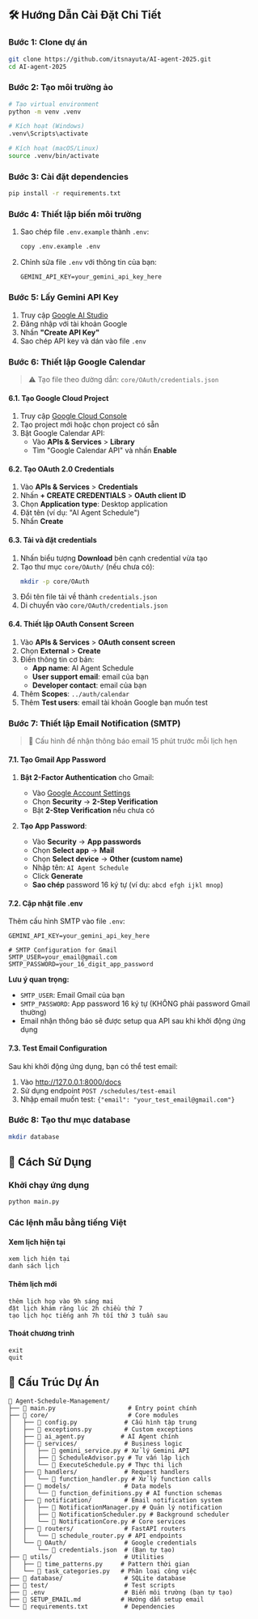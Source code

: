 ## 🛠️ Hướng Dẫn Cài Đặt Chi Tiết

### Bước 1: Clone dự án
```bash
git clone https://github.com/itsnayuta/AI-agent-2025.git
cd AI-agent-2025
```

### Bước 2: Tạo môi trường ảo
```bash
# Tạo virtual environment
python -m venv .venv

# Kích hoạt (Windows)
.venv\Scripts\activate

# Kích hoạt (macOS/Linux)
source .venv/bin/activate
```

### Bước 3: Cài đặt dependencies
```bash
pip install -r requirements.txt
```

### Bước 4: Thiết lập biến môi trường
1. Sao chép file `.env.example` thành `.env`:
   ```bash
   copy .env.example .env
   ```

2. Chỉnh sửa file `.env` với thông tin của bạn:
   ```env
   GEMINI_API_KEY=your_gemini_api_key_here
   ```

### Bước 5: Lấy Gemini API Key
1. Truy cập [Google AI Studio](https://aistudio.google.com/app/apikey)
2. Đăng nhập với tài khoản Google
3. Nhấn **"Create API Key"**
4. Sao chép API key và dán vào file `.env`

### Bước 6: Thiết lập Google Calendar
> ⚠️ Tạo file theo đường dẫn: `core/OAuth/credentials.json`

#### 6.1. Tạo Google Cloud Project
1. Truy cập [Google Cloud Console](https://console.cloud.google.com/)
2. Tạo project mới hoặc chọn project có sẵn
3. Bật Google Calendar API:
   - Vào **APIs & Services** > **Library**
   - Tìm "Google Calendar API" và nhấn **Enable**

#### 6.2. Tạo OAuth 2.0 Credentials
1. Vào **APIs & Services** > **Credentials**
2. Nhấn **+ CREATE CREDENTIALS** > **OAuth client ID**
3. Chọn **Application type**: Desktop application
4. Đặt tên (ví dụ: "AI Agent Schedule")
5. Nhấn **Create**

#### 6.3. Tải và đặt credentials
1. Nhấn biểu tượng **Download** bên cạnh credential vừa tạo
2. Tạo thư mục `core/OAuth/` (nếu chưa có):
   ```bash
   mkdir -p core/OAuth
   ```
3. Đổi tên file tải về thành `credentials.json`
4. Di chuyển vào `core/OAuth/credentials.json`

#### 6.4. Thiết lập OAuth Consent Screen
1. Vào **APIs & Services** > **OAuth consent screen**
2. Chọn **External** > **Create**
3. Điền thông tin cơ bản:
   - **App name**: AI Agent Schedule
   - **User support email**: email của bạn
   - **Developer contact**: email của bạn
4. Thêm **Scopes**: `../auth/calendar`
5. Thêm **Test users**: email tài khoản Google bạn muốn test

### Bước 7: Thiết lập Email Notification (SMTP)
> 🔔 Cấu hình để nhận thông báo email 15 phút trước mỗi lịch hẹn

#### 7.1. Tạo Gmail App Password
1. **Bật 2-Factor Authentication** cho Gmail:
   - Vào [Google Account Settings](https://myaccount.google.com/)
   - Chọn **Security** → **2-Step Verification**
   - Bật **2-Step Verification** nếu chưa có

2. **Tạo App Password**:
   - Vào **Security** → **App passwords**
   - Chọn **Select app** → **Mail**
   - Chọn **Select device** → **Other (custom name)**
   - Nhập tên: `AI Agent Schedule`
   - Click **Generate**
   - **Sao chép** password 16 ký tự (ví dụ: `abcd efgh ijkl mnop`)

#### 7.2. Cập nhật file .env
Thêm cấu hình SMTP vào file `.env`:
```env
GEMINI_API_KEY=your_gemini_api_key_here

# SMTP Configuration for Gmail
SMTP_USER=your_email@gmail.com
SMTP_PASSWORD=your_16_digit_app_password
```

**Lưu ý quan trọng:**
- `SMTP_USER`: Email Gmail của bạn
- `SMTP_PASSWORD`: App password 16 ký tự (KHÔNG phải password Gmail thường)
- Email nhận thông báo sẽ được setup qua API sau khi khởi động ứng dụng

#### 7.3. Test Email Configuration
Sau khi khởi động ứng dụng, bạn có thể test email:
1. Vào http://127.0.0.1:8000/docs
2. Sử dụng endpoint `POST /schedules/test-email`
3. Nhập email muốn test: `{"email": "your_test_email@gmail.com"}`

### Bước 8: Tạo thư mục database
```bash
mkdir database
```

## 🚀 Cách Sử Dụng

### Khởi chạy ứng dụng
```bash
python main.py
```
### Các lệnh mẫu bằng tiếng Việt

#### Xem lịch hiện tại
```
xem lịch hiện tại
danh sách lịch
```

#### Thêm lịch mới
```
thêm lịch họp vào 9h sáng mai
đặt lịch khám răng lúc 2h chiều thứ 7
tạo lịch học tiếng anh 7h tối thứ 3 tuần sau
```

#### Thoát chương trình
```
exit
quit
```

## 📁 Cấu Trúc Dự Án

```
📁 Agent-Schedule-Management/
├── 📄 main.py                    # Entry point chính
├── 📁 core/                      # Core modules
│   ├── 📄 config.py             # Cấu hình tập trung
│   ├── 📄 exceptions.py         # Custom exceptions
│   ├── 📄 ai_agent.py          # AI Agent chính
│   ├── 📁 services/             # Business logic
│   │   ├── 📄 gemini_service.py # Xử lý Gemini API
│   │   ├── 📄 ScheduleAdvisor.py # Tư vấn lập lịch
│   │   └── 📄 ExecuteSchedule.py # Thực thi lịch
│   ├── 📁 handlers/             # Request handlers
│   │   └── 📄 function_handler.py # Xử lý function calls
│   ├── 📁 models/               # Data models
│   │   └── 📄 function_definitions.py # AI function schemas
│   ├── 📁 notification/         # Email notification system
│   │   ├── 📄 NotificationManager.py # Quản lý notification
│   │   ├── 📄 NotificationScheduler.py # Background scheduler
│   │   └── 📄 NotificationCore.py # Core services
│   ├── 📁 routers/              # FastAPI routers
│   │   └── 📄 schedule_router.py # API endpoints
│   └── 📁 OAuth/                # Google credentials
│       └── 📄 credentials.json  # (Bạn tự tạo)
├── 📁 utils/                    # Utilities
│   ├── 📄 time_patterns.py     # Pattern thời gian
│   └── 📄 task_categories.py   # Phân loại công việc
├── 📁 database/                 # SQLite database
├── 📁 test/                     # Test scripts
├── 📄 .env                      # Biến môi trường (bạn tự tạo)
├── 📄 SETUP_EMAIL.md           # Hướng dẫn setup email
└── 📄 requirements.txt          # Dependencies
```




